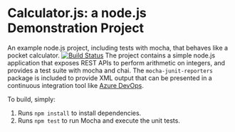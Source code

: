Calculator.js: a node.js Demonstration Project
==============================================
An example node.js project, including tests with mocha, that behaves like
a pocket calculator.
[![Build Status](https://dev.azure.com/DevopsMar132022/Integrating%20External%20Source%20Control%20with%20Azure%20Pipelines/_apis/build/status/altafhussain2020.calculator?branchName=master)](https://dev.azure.com/DevopsMar132022/Integrating%20External%20Source%20Control%20with%20Azure%20Pipelines/_build/latest?definitionId=21&branchName=master)
The project contains a simple node.js application that exposes REST APIs
to perform arithmetic on integers, and provides a test suite with mocha
and chai.  The `mocha-junit-reporters` package is included to provide XML
output that can be presented in a continuous integration tool like
[Azure DevOps](https://azure.com/devops).

To build, simply:

1. Runs `npm install` to install dependencies.
2. Runs `npm test` to run Mocha and execute the unit tests.

